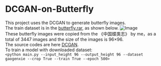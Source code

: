 # DCGAN-on-Butterfly
This project uses the DCGAN to generate butterfly images.  
The train dataset is in the [butterfly.rar](https://github.com/gg1036419175/DCGAN-on-Butterfly/blob/master/Butterfly.rar), as shown below. 
![Image](https://raw.githubusercontent.com/gg1036419175/DCGAN-on-Butterfly/master/TrainDataset.jpg)  
These butterfly images were copied from the 《中国蝶类志》 by me，as a total of 3447 images and the size of the images is 96×96.  
The source codes are here [DCGAN](https://github.com/carpedm20/DCGAN-tensorflow/tree/master/assets).  
To train a model with downloaded dataset:  
`<python main.py --input_height 96 --output_height 96 --dataset gaogenxie --crop True --train True --epoch 500>`

